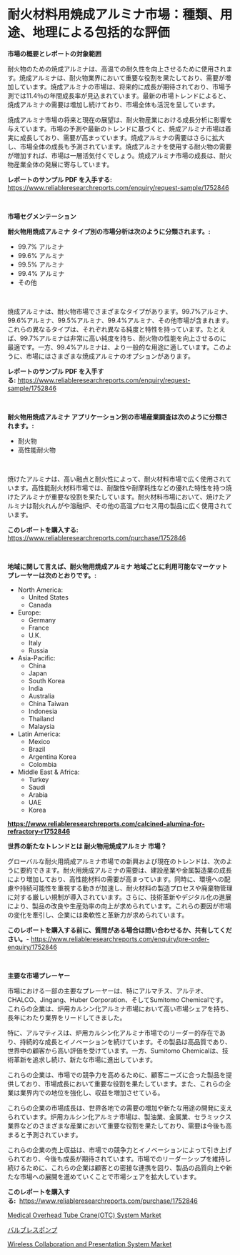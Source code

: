 <p><h1>耐火材料用焼成アルミナ市場：種類、用途、地理による包括的な評価</h1></p><p><strong>市場の概要とレポートの対象範囲</strong></p>
<p><p>耐火物のための焼成アルミナは、高温での耐久性を向上させるために使用されます。焼成アルミナは、耐火物業界において重要な役割を果たしており、需要が増加しています。焼成アルミナの市場は、将来的に成長が期待されており、市場予測では11.4％の年間成長率が見込まれています。最新の市場トレンドによると、焼成アルミナの需要は増加し続けており、市場全体も活況を呈しています。</p><p>焼成アルミナ市場の将来と現在の展望は、耐火物産業における成長分析に影響を与えています。市場の予測や最新のトレンドに基づくと、焼成アルミナ市場は着実に成長しており、需要が高まっています。焼成アルミナの需要はさらに拡大し、市場全体の成長も予測されています。焼成アルミナを使用する耐火物の需要が増加すれば、市場は一層活気付くでしょう。焼成アルミナ市場の成長は、耐火物産業全体の発展に寄与しています。</p></p>
<p><strong>レポートのサンプル PDF を入手する:</strong> <a href="https://www.reliableresearchreports.com/enquiry/request-sample/1752846">https://www.reliableresearchreports.com/enquiry/request-sample/1752846</a></p>
<p>&nbsp;</p>
<p><strong>市場セグメンテーション</strong></p>
<p><strong>耐火物用焼成アルミナ タイプ別の市場分析は次のように分類されます。:</strong></p>
<p><ul><li>99.7% アルミナ</li><li>99.6% アルミナ</li><li>99.5% アルミナ</li><li>99.4% アルミナ</li><li>その他</li></ul></p>
<p>&nbsp;</p>
<p><p>焼成アルミナは、耐火物市場でさまざまなタイプがあります。99.7%アルミナ、99.6%アルミナ、99.5%アルミナ、99.4%アルミナ、その他市場が含まれます。これらの異なるタイプは、それぞれ異なる純度と特性を持っています。たとえば、99.7%アルミナは非常に高い純度を持ち、耐火物の性能を向上させるのに最適です。一方、99.4%アルミナは、より一般的な用途に適しています。このように、市場にはさまざまな焼成アルミナのオプションがあります。</p></p>
<p><strong>レポートのサンプル PDF を入手する:</strong>&nbsp;<a href="https://www.reliableresearchreports.com/enquiry/request-sample/1752846">https://www.reliableresearchreports.com/enquiry/request-sample/1752846</a></p>
<p>&nbsp;</p>
<p><strong> 耐火物用焼成アルミナ アプリケーション別の市場産業調査は次のように分類されます。:</strong></p>
<p><ul><li>耐火物</li><li>高性能耐火物</li></ul></p>
<p>&nbsp;</p>
<p><p>焼けたアルミナは、高い融点と耐火性によって、耐火材料市場で広く使用されています。高性能耐火材料市場では、耐酸性や耐摩耗性などの優れた特性を持つ焼けたアルミナが重要な役割を果たしています。耐火材料市場において、焼けたアルミナは耐火れんがや溶融炉、その他の高温プロセス用の製品に広く使用されています。</p></p>
<p><strong>このレポートを購入する:</strong>&nbsp; <a href="https://www.reliableresearchreports.com/purchase/1752846">https://www.reliableresearchreports.com/purchase/1752846</a></p>
<p>&nbsp;</p>
<p><strong>地域に関して言えば、耐火物用焼成アルミナ 地域ごとに利用可能なマーケットプレーヤーは次のとおりです。:</strong></p>
<p><ul>
    <li>
        North America:
        <ul>
            <li>United States</li>
            <li>Canada</li>
        </ul>
    </li>
    <li>
        Europe:
        <ul>
            <li>Germany</li>
            <li>France</li>
            <li>U.K.</li>
            <li>Italy</li>
            <li>Russia</li>
        </ul>
    </li>
    <li>
        Asia-Pacific:
        <ul>
            <li>China</li>
            <li>Japan</li>
            <li>South Korea</li>
            <li>India</li>
            <li>Australia</li>
            <li>China Taiwan</li>
            <li>Indonesia</li>
            <li>Thailand</li>
            <li>Malaysia</li>
        </ul>
    </li>
    <li>
        Latin America:
        <ul>
            <li>Mexico</li>
            <li>Brazil</li>
            <li>Argentina Korea</li>
            <li>Colombia</li>
        </ul>
    </li>
    <li>
        Middle East & Africa:
        <ul>
            <li>Turkey</li>
            <li>Saudi</li>
            <li>Arabia</li>
            <li>UAE</li>
            <li>Korea</li>
        </ul>
    </li>
    </ul></p>
<p><strong><a href="https://www.reliableresearchreports.com/calcined-alumina-for-refractory-r1752846">https://www.reliableresearchreports.com/calcined-alumina-for-refractory-r1752846</a></strong>&nbsp;</p>
<p><strong>世界の新たなトレンドとは 耐火物用焼成アルミナ 市場？</strong></p>
<p><p>グローバルな耐火用焼成アルミナ市場での新興および現在のトレンドは、次のように要約できます。耐火用焼成アルミナの需要は、建設産業や金属製造業の成長により増加しており、高性能材料の需要が高まっています。同時に、環境への配慮や持続可能性を重視する動きが加速し、耐火材料の製造プロセスや廃棄物管理に対する厳しい規制が導入されています。さらに、技術革新やデジタル化の進展により、製品の改良や生産効率の向上が求められています。これらの要因が市場の変化を牽引し、企業には柔軟性と革新力が求められています。</p></p>
<p><strong>このレポートを購入する前に、質問がある場合は問い合わせるか、共有してください。</strong>- <a href="https://www.reliableresearchreports.com/enquiry/pre-order-enquiry/1752846">https://www.reliableresearchreports.com/enquiry/pre-order-enquiry/1752846</a></p>
<p>&nbsp;</p>
<p><strong>主要な市場プレーヤー</strong></p>
<p><p>市場における一部の主要なプレーヤーは、特にアルマチス、アルテオ、CHALCO、Jingang、Huber Corporation、そしてSumitomo Chemicalです。これらの企業は、炉用カルシン化アルミナ市場において高い市場シェアを持ち、長年にわたり業界をリードしてきました。 </p><p>特に、アルマティスは、炉用カルシン化アルミナ市場でのリーダー的存在であり、持続的な成長とイノベーションを続けています。その製品は高品質であり、世界中の顧客から高い評価を受けています。一方、Sumitomo Chemicalは、技術革新を追求し続け、新たな市場に進出しています。</p><p>これらの企業は、市場での競争力を高めるために、顧客ニーズに合った製品を提供しており、市場成長において重要な役割を果たしています。また、これらの企業は業界内での地位を強化し、収益を増加させている。</p><p>これらの企業の市場成長は、世界各地での需要の増加や新たな用途の開発に支えられています。炉用カルシン化アルミナ市場は、製油業、金属業、セラミックス業界などのさまざまな産業において重要な役割を果たしており、需要は今後も高まると予測されています。</p><p>これらの企業の売上収益は、市場での競争力とイノベーションによって引き上げられており、今後も成長が期待されています。市場でのリーダーシップを維持し続けるために、これらの企業は顧客との密接な連携を図り、製品の品質向上や新たな市場への展開を進めていくことで市場シェアを拡大しています。</p></p>
<p><strong>このレポートを購入する:</strong>&nbsp;&nbsp;<a href="https://www.reliableresearchreports.com/purchase/1752846">https://www.reliableresearchreports.com/purchase/1752846</a></p>
<p><p><a href="https://www.linkedin.com/pulse/medical-overhead-tube-craneotc-system-market-size-focuses-dynamics-rduye?trackingId=hpMMJOjvtR3iVaEQXhYdrw%3D%3D">Medical Overhead Tube Crane(OTC) System Market</a></p><p><a href="https://github.com/zoetazuur/Market-Research-Report-List-1/blob/main/406262719693.md">バルブレスポンプ</a></p><p><a href="https://www.linkedin.com/pulse/global-wireless-collaboration-presentation-system-market-gs8xe?trackingId=vOVPXUJby3BcvSOB68i61Q%3D%3D">Wireless Collaboration and Presentation System Market</a></p></p>